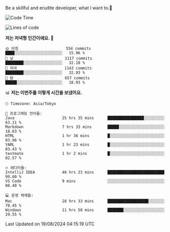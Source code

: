 Be a skillful and erudite developer, what I want to.👶

<!--START_SECTION:waka-->
![Code Time](http://img.shields.io/badge/Code%20Time-1%2C183%20hrs%2037%20mins-blue)

![Lines of code](https://img.shields.io/badge/%EC%A0%80%EB%8A%94%20%EC%97%AC%ED%83%9C%EA%B9%8C%EC%A7%80%20-3.0%20million%20%EC%A4%84%EC%9D%98%20%EC%BD%94%EB%93%9C%EB%A5%BC%20%EC%9E%91%EC%84%B1%ED%96%88%EC%96%B4%EC%9A%94.-blue)

**저는 저녁형 인간이에요. 🦉** 

```text
🌞 아침                     554 commits         ████░░░░░░░░░░░░░░░░░░░░░   15.96 % 
🌆 낮　                     1117 commits        ████████░░░░░░░░░░░░░░░░░   32.18 % 
🌃 저녁                     1143 commits        ████████░░░░░░░░░░░░░░░░░   32.93 % 
🌙 밤　                     657 commits         █████░░░░░░░░░░░░░░░░░░░░   18.93 % 
```


📊 **저는 이번주를 이렇게 시간을 보냈어요.** 

```text
🕑︎ Timezone: Asia/Tokyo

💬 프로그래밍 언어들: 
Java                     25 hrs 35 mins      ████████████████░░░░░░░░░   63.11 % 
Markdown                 7 hrs 33 mins       █████░░░░░░░░░░░░░░░░░░░░   18.63 % 
HTML                     1 hr 36 mins        █░░░░░░░░░░░░░░░░░░░░░░░░   03.96 % 
YAML                     1 hr 23 mins        █░░░░░░░░░░░░░░░░░░░░░░░░   03.43 % 
textmate                 1 hr 2 mins         █░░░░░░░░░░░░░░░░░░░░░░░░   02.57 % 

🔥 에디터들: 
IntelliJ IDEA            40 hrs 23 mins      █████████████████████████   99.60 % 
VS Code                  9 mins              ░░░░░░░░░░░░░░░░░░░░░░░░░   00.40 % 

💻 운영 체제들: 
Mac                      28 hrs 33 mins      ██████████████████░░░░░░░   70.45 % 
Windows                  11 hrs 58 mins      ███████░░░░░░░░░░░░░░░░░░   29.55 % 
```


 Last Updated on 19/08/2024 04:15:19 UTC
<!--END_SECTION:waka-->
